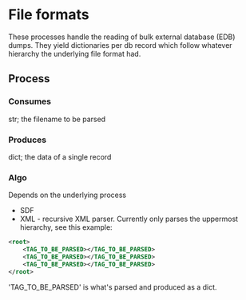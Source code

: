 # File formats

These processes handle the reading of bulk external database (EDB) dumps.
They yield dictionaries per db record which follow whatever hierarchy the underlying file format had.

## Process
### Consumes
str; the filename to be parsed
### Produces
dict; the data of a single record
### Algo
Depends on the underlying process
* SDF
* XML - recursive XML parser. Currently only parses the uppermost hierarchy, see this example:
```xml
<root>
    <TAG_TO_BE_PARSED></TAG_TO_BE_PARSED>
    <TAG_TO_BE_PARSED></TAG_TO_BE_PARSED>
    <TAG_TO_BE_PARSED></TAG_TO_BE_PARSED>
</root> 
```
'TAG_TO_BE_PARSED' is what's parsed and produced as a dict.
